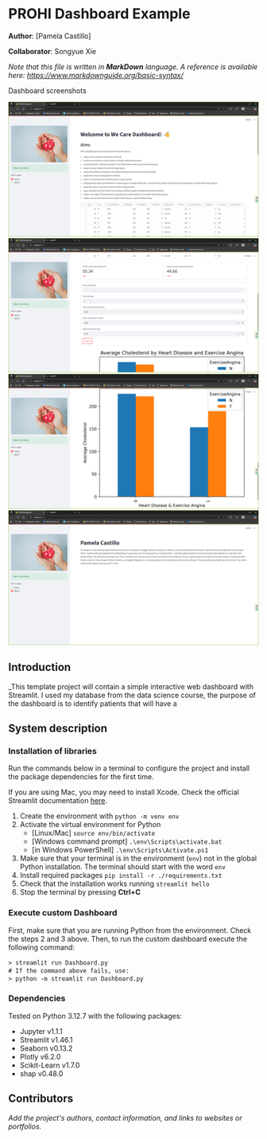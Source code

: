 # PROHI Dashboard Example

**Author**: [Pamela Castillo]
<!-- As main author, do not write anything in the line below.
The collaborator will edit the line below in GitHub -->
**Collaborator**: Songyue Xie

_Note that this file is written in **MarkDown** language. A reference is available here: <https://www.markdownguide.org/basic-syntax/>_

Dashboard screenshots

![Your dashboard](./assets/dashboard1.png)
![Your dashboard](./assets/dashboard2.png)
![Your dashboard](./assets/dashboard3.png)
![Your dashboard](./assets/dashboard4.png)

## Introduction

_This template project will contain a simple interactive web dashboard with Streamlit. I used my database from the data science course, the purpose of the dashboard is to identify patients that will have a 

## System description

### Installation of libraries

Run the commands below in a terminal to configure the project and install the package dependencies for the first time.

If you are using Mac, you may need to install Xcode. Check the official Streamlit documentation [here](https://docs.streamlit.io/get-started/installation/command-line#prerequisites).

1. Create the environment with `python -m venv env`
2. Activate the virtual environment for Python
   - [Linux/Mac] `source env/bin/activate` 
   - [Windows command prompt] `.\env\Scripts\activate.bat` 
   - [in Windows PowerShell] `.\env\Scripts\Activate.ps1`
3. Make sure that your terminal is in the environment (`env`) not in the global Python installation. The terminal should start with the word `env`
4. Install required packages `pip install -r ./requirements.txt`
5. Check that the installation works running `streamlit hello`
6. Stop the terminal by pressing **Ctrl+C**

### Execute custom Dashboard

First, make sure that you are running Python from the environment. Check the steps 2 and 3 above. Then, to run the custom dashboard execute the following command:

```
> streamlit run Dashboard.py
# If the command above fails, use:
> python -m streamlit run Dashboard.py
```

### Dependencies

Tested on Python 3.12.7 with the following packages:
  - Jupyter v1.1.1
  - Streamlit v1.46.1
  - Seaborn v0.13.2
  - Plotly v6.2.0
  - Scikit-Learn v1.7.0
  - shap v0.48.0

## Contributors

_Add the project's authors, contact information, and links to websites or portfolios._

